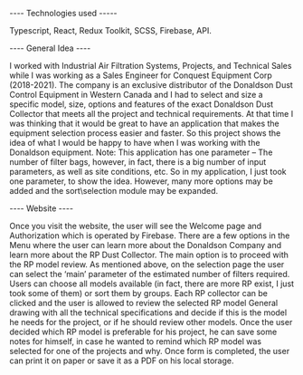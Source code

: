---- Technologies used -----

Typescript, React, Redux Toolkit, SCSS, Firebase, API.

---- General Idea ----

I worked with Industrial Air Filtration Systems, Projects, and Technical Sales while I was working as a Sales Engineer for Conquest Equipment Corp (2018-2021). 
The company is an exclusive distributor of the Donaldson Dust Control Equipment in Western Canada and I had to select and size a specific model, size, options 
and features of the exact Donaldson Dust Collector that meets all the project and technical requirements. At that time I was thinking that it would be great 
to have an application that makes the equipment selection process easier and faster. So this project shows the idea of what I would be happy to have when I was 
working with the Donaldson equipment.
Note: This application has one parameter – The number of filter bags, however, in fact, there is a big number of input parameters, as well as site conditions, etc. 
So in my application, I just took one parameter, to show the idea. However, many more options may be added and the sort\selection module may be expanded.

---- Website ----

Once you visit the website, the user will see the Welcome page and Authorization which is operated by Firebase. There are a few options in the Menu where the user 
can learn more about the Donaldson Company and learn more about the RP Dust Collector. The main option is to proceed with the RP model review. As mentioned above, 
on the selection page the user can select the ‘main’ parameter of the estimated number of filters required. Users can choose all models available (in fact, there 
are more RP exist, I just took some of them) or sort them by groups. Each RP collector can be clicked and the user is allowed to review the selected RP model 
General drawing with all the technical specifications and decide if this is the model he needs for the project, or if he should review other models.
Once the user decided which RP model is preferable for his project, he can save some notes for himself, in case he wanted to remind which RP model was selected 
for one of the projects and why. Once form is completed, the user can print it on paper or save it as a PDF on his local storage.


